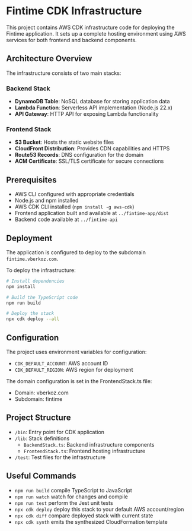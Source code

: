 
# Fintime CDK Infrastructure

This project contains AWS CDK infrastructure code for deploying the Fintime application. It sets up a complete hosting environment using AWS services for both frontend and backend components.

## Architecture Overview

The infrastructure consists of two main stacks:

### Backend Stack
- **DynamoDB Table**: NoSQL database for storing application data
- **Lambda Function**: Serverless API implementation (Node.js 22.x)
- **API Gateway**: HTTP API for exposing Lambda functionality

### Frontend Stack
- **S3 Bucket**: Hosts the static website files
- **CloudFront Distribution**: Provides CDN capabilities and HTTPS
- **Route53 Records**: DNS configuration for the domain
- **ACM Certificate**: SSL/TLS certificate for secure connections

## Prerequisites

- AWS CLI configured with appropriate credentials
- Node.js and npm installed
- AWS CDK CLI installed (`npm install -g aws-cdk`)
- Frontend application built and available at `../fintime-app/dist`
- Backend code available at `../fintime-api`

## Deployment

The application is configured to deploy to the subdomain `fintime.vberkoz.com`.

To deploy the infrastructure:

```bash
# Install dependencies
npm install

# Build the TypeScript code
npm run build

# Deploy the stack
npx cdk deploy --all
```

## Configuration

The project uses environment variables for configuration:
- `CDK_DEFAULT_ACCOUNT`: AWS account ID
- `CDK_DEFAULT_REGION`: AWS region for deployment

The domain configuration is set in the FrontendStack.ts file:
- Domain: vberkoz.com
- Subdomain: fintime

## Project Structure

- `/bin`: Entry point for CDK application
- `/lib`: Stack definitions
  - `BackendStack.ts`: Backend infrastructure components
  - `FrontendStack.ts`: Frontend hosting infrastructure
- `/test`: Test files for the infrastructure

## Useful Commands

* `npm run build`   compile TypeScript to JavaScript
* `npm run watch`   watch for changes and compile
* `npm run test`    perform the Jest unit tests
* `npx cdk deploy`  deploy this stack to your default AWS account/region
* `npx cdk diff`    compare deployed stack with current state
* `npx cdk synth`   emits the synthesized CloudFormation template